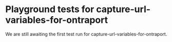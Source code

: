 # Playground tests for capture-url-variables-for-ontraport
We are still awaiting the first test run for capture-url-variables-for-ontraport.
